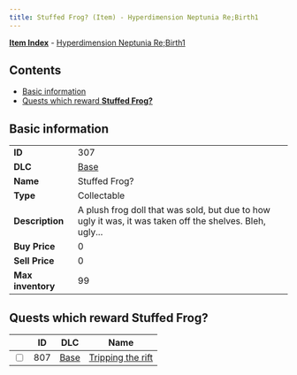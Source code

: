 ```yaml
---
title: Stuffed Frog? (Item) - Hyperdimension Neptunia Re;Birth1
---
```


[**Item Index**](/neptunia/rb1/item/index.html) - [Hyperdimension Neptunia Re;Birth1](/neptunia/rb1)

## Contents

- [Basic information](#basic-information)
- [Quests which reward **Stuffed Frog?**](#quests-which-reward-stuffed-frog)

## Basic information

|   |   |
| -- | -- |
| **ID** | 307 |
| **DLC** | [Base](/neptunia/rb1/dlc/1-base.html) |
| **Name** | Stuffed Frog? |
| **Type** | Collectable |
| **Description** | A plush frog doll that was sold, but due to how ugly it was, it was taken off the shelves. Bleh, ugly... |
| **Buy Price** | 0 |
| **Sell Price** | 0 |
| **Max inventory** | 99 |


## Quests which reward **Stuffed Frog?**

|    | ID | DLC | Name |
| -- | -- | --- | ---- |
| <input type="checkbox" id="rb1-quest-1-807" class="trackbox" /> | 807 | [Base](/neptunia/rb1/dlc/1-base.html) | [Tripping the rift](/neptunia/rb1/quest/1-807-tripping-the-rift.html) |
